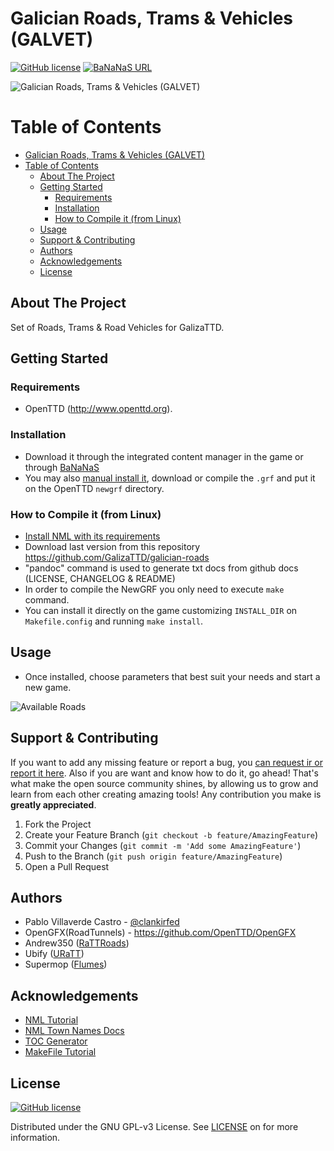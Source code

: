 # Galician Roads, Trams & Vehicles (GALVET)
[![GitHub license][license-shield]][license-url] [![BaNaNaS URL][bananas-shield]][bananas-url]

![Galician Roads, Trams & Vehicles (GALVET)](https://i.imgur.com/rK4ZdOV.png)

<!-- TABLE OF CONTENTS, generated with gh-md-toc README.md (see #acknowledgements) -->

Table of Contents
=================

* [Galician Roads, Trams &amp; Vehicles (GALVET)](#galician-roads-trams--vehicles-galvet)
* [Table of Contents](#table-of-contents)
   * [About The Project](#about-the-project)
   * [Getting Started](#getting-started)
      * [Requirements](#requirements)
      * [Installation](#installation)
      * [How to Compile it (from Linux)](#how-to-compile-it-from-linux)
   * [Usage](#usage)
   * [Support &amp; Contributing](#support--contributing)
   * [Authors](#authors)
   * [Acknowledgements](#acknowledgements)
   * [License](#license)

<!-- ABOUT THE PROJECT -->

## About The Project

Set of Roads, Trams & Road Vehicles for GalizaTTD.


<!-- GETTING STARTED -->
## Getting Started
### Requirements

- OpenTTD (<http://www.openttd.org>).

### Installation

- Download it through the integrated content manager in the game or through [BaNaNaS](http://bananas.openttd.org)
- You may also [manual install it](https://wiki.openttd.org/en/Manual/NewGRF#manual-install), download or compile the `.grf` and put it on the OpenTTD `newgrf` directory.

### How to Compile it (from Linux)

- [Install NML with its requirements](http://newgrf-specs.tt-wiki.net/wiki/NML:Getting_started)
- Download last version from this repository <https://github.com/GalizaTTD/galician-roads>
- "pandoc" command is used to generate txt docs from github docs (LICENSE, CHANGELOG & README)
- In order to compile the NewGRF you only need to execute `make` command.
- You can install it directly on the game customizing `INSTALL_DIR` on `Makefile.config` and running `make install`.

<!-- USAGE EXAMPLES -->
## Usage

- Once installed, choose parameters that best suit your needs and start a new game.

![Available Roads](https://i.imgur.com/Aaxqk1p.png)

<!-- CONTRIBUTING -->

## Support & Contributing

If you want to add any missing feature or report a bug, you [can request ir or report it here][issues-url]. Also if you are want and know how to do it, go ahead! That's what make the open source community shines, by allowing us to grow and learn from each other creating amazing tools! Any contribution you make is **greatly appreciated**.

1. Fork the Project
2. Create your Feature Branch (`git checkout -b feature/AmazingFeature`)
3. Commit your Changes (`git commit -m 'Add some AmazingFeature'`)
4. Push to the Branch (`git push origin feature/AmazingFeature`)
5. Open a Pull Request

## Authors

- Pablo Villaverde Castro - [@clankirfed](https://twitter.com/clankirfed)
- OpenGFX(RoadTunnels) - https://github.com/OpenTTD/OpenGFX
- Andrew350 ([RaTTRoads](https://www.tt-forums.net/viewtopic.php?t=76183))
- Ubify ([URaTT](https://github.com/Ufiby/U-RaTT))
- Supermop ([Flumes](https://www.tt-forums.net/viewtopic.php?style=4&f=67&t=88702))


<!-- ACKNOWLEDGEMENTS -->

## Acknowledgements
* [NML Tutorial](https://newgrf-specs.tt-wiki.net/wiki/NML:Main)
* [NML Town Names Docs](https://newgrf-specs.tt-wiki.net/wiki/NML:Town_names)
* [TOC Generator](https://github.com/ekalinin/github-markdown-toc)
* [MakeFile Tutorial](https://makefiletutorial.com/)


## License


[![GitHub license][license-shield]][license-url]

Distributed under the GNU GPL-v3 License. See [LICENSE][license-url] on for more information.


<!-- MARKDOWN LINKS & IMAGES -->
<!-- https://www.markdownguide.org/basic-syntax/#reference-style-links -->
[license-shield]: https://img.shields.io/badge/license-GNU%20GPL--v3-brightgreen
[bananas-shield]: https://img.shields.io/badge/BaNaNaS-1.0.1-informational
[license-url]: https://github.com/GalizaTTD/galician-roads/blob/main/LICENSE
[project-url]: https://github.com/GalizaTTD/galician-roads
[issues-url]: https://github.com/GalizaTTD/galician-roads/issues
[bananas-url]: https://bananas.openttd.org/manager/newgrf/4b463034